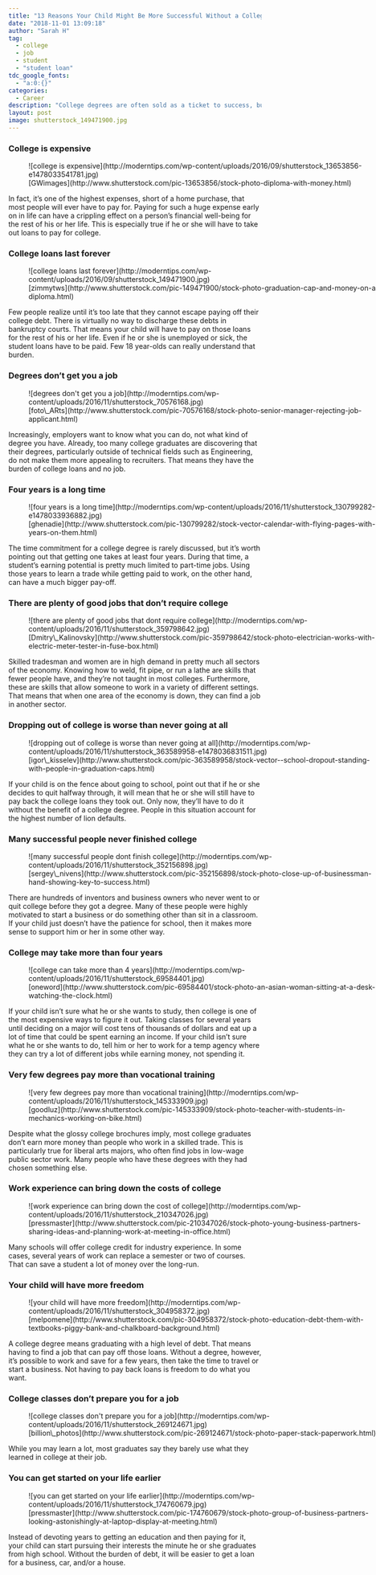 ```yaml
---
title: "13 Reasons Your Child Might Be More Successful Without a College Degree (#7 is a Good Point)"
date: "2018-11-01 13:09:18"
author: "Sarah H"
tag:
  - college
  - job
  - student
  - "student loan"
tdc_google_fonts:
  - "a:0:{}"
categories:
  - Career
description: "College degrees are often sold as a ticket to success, but is that really still true? Here's 13 reasons why you might be better off without one."
layout: post
image: shutterstock_149471900.jpg
---
```


### College is expensive

<figure aria-describedby="caption-attachment-4284" class="wp-caption alignnone" id="attachment_4284" style="width: 700px">![college is expensive](http://moderntips.com/wp-content/uploads/2016/09/shutterstock_13653856-e1478033541781.jpg)<figcaption class="wp-caption-text" id="caption-attachment-4284">[GWimages](http://www.shutterstock.com/pic-13653856/stock-photo-diploma-with-money.html)</figcaption></figure>

In fact, it’s one of the highest expenses, short of a home purchase, that most people will ever have to pay for. Paying for such a huge expense early on in life can have a crippling effect on a person’s financial well-being for the rest of his or her life. This is especially true if he or she will have to take out loans to pay for college.

### College loans last forever

<figure aria-describedby="caption-attachment-4285" class="wp-caption alignnone" id="attachment_4285" style="width: 700px">![college loans last forever](http://moderntips.com/wp-content/uploads/2016/09/shutterstock_149471900.jpg)<figcaption class="wp-caption-text" id="caption-attachment-4285">[zimmytws](http://www.shutterstock.com/pic-149471900/stock-photo-graduation-cap-and-money-on-a-diploma.html)</figcaption></figure>

Few people realize until it’s too late that they cannot escape paying off their college debt. There is virtually no way to discharge these debts in bankruptcy courts. That means your child will have to pay on those loans for the rest of his or her life. Even if he or she is unemployed or sick, the student loans have to be paid. Few 18 year-olds can really understand that burden.

### Degrees don’t get you a job

<figure aria-describedby="caption-attachment-4286" class="wp-caption alignnone" id="attachment_4286" style="width: 700px">![degrees don't get you a job](http://moderntips.com/wp-content/uploads/2016/11/shutterstock_70576168.jpg)<figcaption class="wp-caption-text" id="caption-attachment-4286">[foto\_ARts](http://www.shutterstock.com/pic-70576168/stock-photo-senior-manager-rejecting-job-applicant.html)  
</figcaption></figure>

Increasingly, employers want to know what you can do, not what kind of degree you have. Already, too many college graduates are discovering that their degrees, particularly outside of technical fields such as Engineering, do not make them more appealing to recruiters. That means they have the burden of college loans and no job.

### Four years is a long time

<figure aria-describedby="caption-attachment-4287" class="wp-caption alignnone" id="attachment_4287" style="width: 700px">![four years is a long time](http://moderntips.com/wp-content/uploads/2016/11/shutterstock_130799282-e1478033936882.jpg)<figcaption class="wp-caption-text" id="caption-attachment-4287">[ghenadie](http://www.shutterstock.com/pic-130799282/stock-vector-calendar-with-flying-pages-with-years-on-them.html)</figcaption></figure>

The time commitment for a college degree is rarely discussed, but it’s worth pointing out that getting one takes at least four years. During that time, a student’s earning potential is pretty much limited to part-time jobs. Using those years to learn a trade while getting paid to work, on the other hand, can have a much bigger pay-off.

### There are plenty of good jobs that don’t require college

<figure aria-describedby="caption-attachment-4288" class="wp-caption alignnone" id="attachment_4288" style="width: 700px">![there are plenty of good jobs that dont require college](http://moderntips.com/wp-content/uploads/2016/11/shutterstock_359798642.jpg)<figcaption class="wp-caption-text" id="caption-attachment-4288">[Dmitry\_Kalinovsky](http://www.shutterstock.com/pic-359798642/stock-photo-electrician-works-with-electric-meter-tester-in-fuse-box.html)</figcaption></figure>

Skilled tradesman and women are in high demand in pretty much all sectors of the economy. Knowing how to weld, fit pipe, or run a lathe are skills that fewer people have, and they’re not taught in most colleges. Furthermore, these are skills that allow someone to work in a variety of different settings. That means that when one area of the economy is down, they can find a job in another sector.

### Dropping out of college is worse than never going at all

<figure aria-describedby="caption-attachment-4289" class="wp-caption alignnone" id="attachment_4289" style="width: 700px">![dropping out of college is worse than never going at all](http://moderntips.com/wp-content/uploads/2016/11/shutterstock_363589958-e1478036831511.jpg)<figcaption class="wp-caption-text" id="caption-attachment-4289">[igor\_kisselev](http://www.shutterstock.com/pic-363589958/stock-vector--school-dropout-standing-with-people-in-graduation-caps.html)  
</figcaption></figure>

If your child is on the fence about going to school, point out that if he or she decides to quit halfway through, it will mean that he or she will still have to pay back the college loans they took out. Only now, they’ll have to do it without the benefit of a college degree. People in this situation account for the highest number of lion defaults.

### Many successful people never finished college

<figure aria-describedby="caption-attachment-4290" class="wp-caption alignnone" id="attachment_4290" style="width: 700px">![many successful people dont finish college](http://moderntips.com/wp-content/uploads/2016/11/shutterstock_352156898.jpg)<figcaption class="wp-caption-text" id="caption-attachment-4290">[sergey\_nivens](http://www.shutterstock.com/pic-352156898/stock-photo-close-up-of-businessman-hand-showing-key-to-success.html)  
</figcaption></figure>

There are hundreds of inventors and business owners who never went to or quit college before they got a degree. Many of these people were highly motivated to start a business or do something other than sit in a classroom. If your child just doesn’t have the patience for school, then it makes more sense to support him or her in some other way.

### College may take more than four years

<figure aria-describedby="caption-attachment-4291" class="wp-caption alignnone" id="attachment_4291" style="width: 700px">![college can take more than 4 years](http://moderntips.com/wp-content/uploads/2016/11/shutterstock_69584401.jpg)<figcaption class="wp-caption-text" id="caption-attachment-4291">[oneword](http://www.shutterstock.com/pic-69584401/stock-photo-an-asian-woman-sitting-at-a-desk-watching-the-clock.html)</figcaption></figure>

If your child isn’t sure what he or she wants to study, then college is one of the most expensive ways to figure it out. Taking classes for several years until deciding on a major will cost tens of thousands of dollars and eat up a lot of time that could be spent earning an income. If your child isn’t sure what he or she wants to do, tell him or her to work for a temp agency where they can try a lot of different jobs while earning money, not spending it.

### Very few degrees pay more than vocational training

<figure aria-describedby="caption-attachment-4292" class="wp-caption alignnone" id="attachment_4292" style="width: 700px">![very few degrees pay more than vocational training](http://moderntips.com/wp-content/uploads/2016/11/shutterstock_145333909.jpg)<figcaption class="wp-caption-text" id="caption-attachment-4292">[goodluz](http://www.shutterstock.com/pic-145333909/stock-photo-teacher-with-students-in-mechanics-working-on-bike.html)</figcaption></figure>

Despite what the glossy college brochures imply, most college graduates don’t earn more money than people who work in a skilled trade. This is particularly true for liberal arts majors, who often find jobs in low-wage public sector work. Many people who have these degrees with they had chosen something else.

### Work experience can bring down the costs of college

<figure aria-describedby="caption-attachment-4293" class="wp-caption alignnone" id="attachment_4293" style="width: 700px">![work experience can bring down the cost of college](http://moderntips.com/wp-content/uploads/2016/11/shutterstock_210347026.jpg)<figcaption class="wp-caption-text" id="caption-attachment-4293">[pressmaster](http://www.shutterstock.com/pic-210347026/stock-photo-young-business-partners-sharing-ideas-and-planning-work-at-meeting-in-office.html)  
</figcaption></figure>

Many schools will offer college credit for industry experience. In some cases, several years of work can replace a semester or two of courses. That can save a student a lot of money over the long-run.

### Your child will have more freedom

<figure aria-describedby="caption-attachment-4294" class="wp-caption alignnone" id="attachment_4294" style="width: 700px">![your child will have more freedom](http://moderntips.com/wp-content/uploads/2016/11/shutterstock_304958372.jpg)<figcaption class="wp-caption-text" id="caption-attachment-4294">[melpomene](http://www.shutterstock.com/pic-304958372/stock-photo-education-debt-them-with-textbooks-piggy-bank-and-chalkboard-background.html)</figcaption></figure>

A college degree means graduating with a high level of debt. That means having to find a job that can pay off those loans. Without a degree, however, it’s possible to work and save for a few years, then take the time to travel or start a business. Not having to pay back loans is freedom to do what you want.

### College classes don’t prepare you for a job

<figure aria-describedby="caption-attachment-4295" class="wp-caption alignnone" id="attachment_4295" style="width: 700px">![college classes don't prepare you for a job](http://moderntips.com/wp-content/uploads/2016/11/shutterstock_269124671.jpg)<figcaption class="wp-caption-text" id="caption-attachment-4295">[billion\_photos](http://www.shutterstock.com/pic-269124671/stock-photo-paper-stack-paperwork.html)</figcaption></figure>

While you may learn a lot, most graduates say they barely use what they learned in college at their job.

### You can get started on your life earlier

<figure aria-describedby="caption-attachment-4296" class="wp-caption alignnone" id="attachment_4296" style="width: 700px">![you can get started on your life earlier](http://moderntips.com/wp-content/uploads/2016/11/shutterstock_174760679.jpg)<figcaption class="wp-caption-text" id="caption-attachment-4296">[pressmaster](http://www.shutterstock.com/pic-174760679/stock-photo-group-of-business-partners-looking-astonishingly-at-laptop-display-at-meeting.html)  
</figcaption></figure>

Instead of devoting years to getting an education and then paying for it, your child can start pursuing their interests the minute he or she graduates from high school. Without the burden of debt, it will be easier to get a loan for a business, car, and/or a house.
